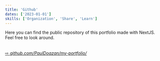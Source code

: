 ```yaml
---
title: 'Github'
dates: ['2023-01-01']
skills: ['Organization', 'Share', 'Learn']
---
```


Here you can find the public repository of this portfolio made with NextJS.  
Feel free to look around.  
<br />  
[&#8680; *github.com/PaulDoazan/my-portfolio/*](https://github.com/PaulDoazan/my-portfolio/)